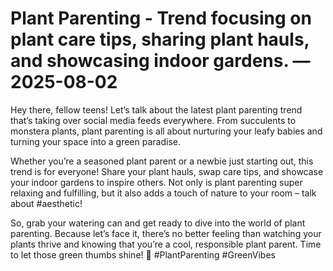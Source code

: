 # Plant Parenting - Trend focusing on plant care tips, sharing plant hauls, and showcasing indoor gardens. — 2025-08-02

Hey there, fellow teens! Let’s talk about the latest plant parenting trend that’s taking over social media feeds everywhere. From succulents to monstera plants, plant parenting is all about nurturing your leafy babies and turning your space into a green paradise.

Whether you’re a seasoned plant parent or a newbie just starting out, this trend is for everyone! Share your plant hauls, swap care tips, and showcase your indoor gardens to inspire others. Not only is plant parenting super relaxing and fulfilling, but it also adds a touch of nature to your room – talk about #aesthetic!

So, grab your watering can and get ready to dive into the world of plant parenting. Because let’s face it, there’s no better feeling than watching your plants thrive and knowing that you’re a cool, responsible plant parent. Time to let those green thumbs shine! 🌿 #PlantParenting #GreenVibes